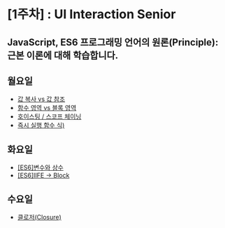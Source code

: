 # [1주차] : UI Interaction Senior
JavaScript, ES6 프로그래밍 언어의 원론(Principle): 근본 이론에 대해 학습합니다.
---------------------------------------

## 월요일
- [값 복사 vs 값 참조](https://jmk.gitbook.io/workspace/e.uid/pass-by-value-vs-pass-by-reference)
- [함수 영역 vs 블록 영역](https://jmk.gitbook.io/workspace/e.uid/function-scope-vs-block-scope)
- [호이스팅 / 스코프 체이닝](https://jmk.gitbook.io/workspace/e.uid/hoisting-scope-chaining)
- [즉시 실행 함수 식)](https://jmk.gitbook.io/workspace/e.uid/iife)

## 화요일
- [[ES6]변수와 상수](https://jmk.gitbook.io/workspace/e.uid/es6/var-let-const)
- [[ES6]IIFE → Block](https://jmk.gitbook.io/workspace/e.uid/es6/iife-block)

## 수요일
- [클로저(Closure)](https://jmk.gitbook.io/workspace/e.uid/closure)
